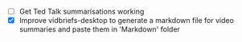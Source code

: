 - [ ] Get Ted Talk summarisations working
- [X] Improve vidbriefs-desktop to generate a markdown file for video summaries and paste them in 'Markdown' folder
